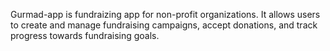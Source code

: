 Gurmad-app is fundraizing app for non-profit organizations. It allows users to create and manage fundraising campaigns, accept donations, and track progress towards fundraising goals.